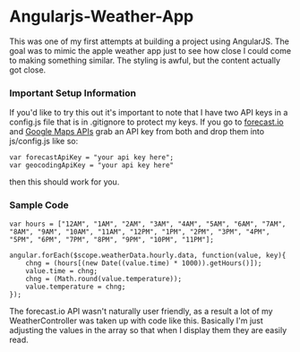 # Angularjs-Weather-App

This was one of my first attempts at building a project using AngularJS. The goal was to mimic the apple weather app just to see how close I could come to making something similar. The styling is awful, but the content actually got close.

### Important Setup Information

If you'd like to try this out it's important to note that I have two API keys in a config.js file that is in .gitignore to protect my keys. If you go to [forecast.io](https://developer.forecast.io/) and [Google Maps APIs](https://developers.google.com/maps/documentation/geolocation/get-api-key) grab an API key from both and drop them into js/config.js like so:

```
var forecastApiKey = "your api key here";
var geocodingApiKey = "your api key here"
```

then this should work for you.

### Sample Code

```
var hours = ["12AM", "1AM", "2AM", "3AM", "4AM", "5AM", "6AM", "7AM", "8AM", "9AM", "10AM", "11AM", "12PM", "1PM", "2PM", "3PM", "4PM", "5PM", "6PM", "7PM", "8PM", "9PM", "10PM", "11PM"];

angular.forEach($scope.weatherData.hourly.data, function(value, key){
    chng = (hours[(new Date((value.time) * 1000)).getHours()]);
    value.time = chng;
    chng = (Math.round(value.temperature));
    value.temperature = chng;
});
```

The forecast.io API wasn't naturally user friendly, as a result a lot of my WeatherController was taken up with code like this. Basically I'm just adjusting the values in the array so that when I display them they are easily read.
